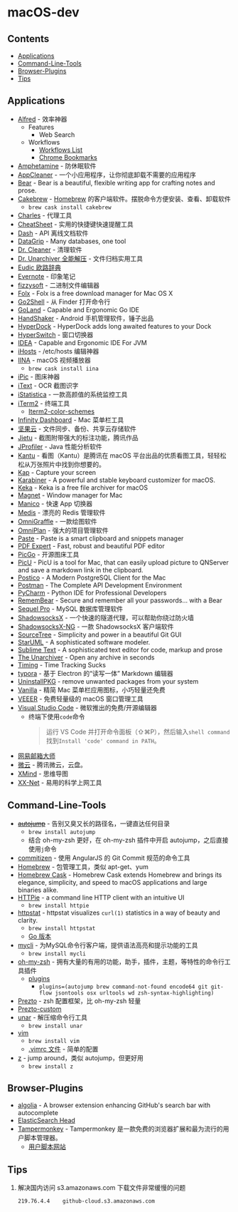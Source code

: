 # macOS-dev

## Contents

- [Applications](#Applications)
- [Command-Line-Tools](#Command-Line-Tools)
- [Browser-Plugins](#Browser-Plugins)
- [Tips](#Tips)

## Applications

- [Alfred](https://www.alfredapp.com/) - 效率神器
  - Features
    - Web Search
  - Workflows
    - [Workflows List](http://www.alfredworkflow.com/ "第三方工作流下载网站 @hzlzh")
    - [Chrome Bookmarks](http://www.packal.org/workflow/chrome-bookmarks-0)
- [Amphetamine](https://itunes.apple.com/cn/app/amphetamine/id937984704?mt=12) - 防休眠软件
- [AppCleaner](http://freemacsoft.net/appcleaner/) - 一个小应用程序，让你彻底卸载不需要的应用程序
- [Bear](http://www.bear-writer.com/) - Bear is a beautiful, flexible writing app for crafting notes and prose.
- [Cakebrew](https://www.cakebrew.com/) - [Homebrew](https://brew.sh/) 的客户端软件。摆脱命令方便安装、查看、卸载软件
  - `brew cask install cakebrew`
- [Charles](https://www.charlesproxy.com/) - 代理工具
- [CheatSheet](https://www.mediaatelier.com/CheatSheet/) - 实用的快捷键快速提醒工具
- [Dash](https://kapeli.com/dash) - API 离线文档软件
- [DataGrip](https://www.jetbrains.com/datagrip/) - Many databases, one tool
- [Dr. Cleaner](https://www.drcleaner.com/zh-hans/dr-cleaner/) - 清理软件
- [Dr. Unarchiver 全能解压](https://www.drcleaner.com/zh-hans/dr-unarchiver/) - 文件归档实用工具
- [Eudic 欧路辞典](https://dict.eudic.net/ "官网")
- [Evernote](https://www.yinxiang.com/ "官网") - 印象笔记
- [fizzysoft](http://fizzysoft.net/) - 二进制文件编辑器
- [Folx](https://mac.eltima.com/download-manager.html "官网") - Folx is a free download manager for Mac OS X
- [Go2Shell](http://zipzapmac.com/Go2Shell) - 从 Finder 打开命令行
- [GoLand](https://www.jetbrains.com/go/) - Capable and Ergonomic Go IDE
- [HandShaker](https://www.smartisan.com/apps/handshaker) - Android 手机管理软件，锤子出品
- [HyperDock](https://bahoom.com/hyperdock) - HyperDock adds long awaited features to your Dock
- [HyperSwitch](https://bahoom.com/hyperswitch) - 窗口切换器
- [IDEA](https://www.jetbrains.com/idea/) - Capable and Ergonomic IDE For JVM
- [iHosts](https://toolinbox.net/iHosts/) - /etc/hosts 编辑神器
- [IINA](https://lhc70000.github.io/iina/zh-cn/) - macOS 视频播放器
  - `brew cask install iina`
- [iPic](https://toolinbox.net/iPic/) - 图床神器
- [iText](https://toolinbox.net/iText/) - OCR 截图识字
- [iStatistica](http://www.imagetasks.com/system-battery-network-monitor-widget/) - 一款高颜值的系统监控工具
- [iTerm2](https://www.iterm2.com/) - 终端工具
  - [Iterm2-color-schemes](http://iterm2colorschemes.com/)
- [Infinity Dashboard](https://fiplab.com/apps/infinity-dashboard-for-mac) - Mac 菜单栏工具
- [坚果云](https://www.jianguoyun.com/ "官网") - 文件同步、备份、共享云存储软件
- [Jietu](http://jietu.qq.com/) - 截图附带强大的标注功能，腾讯作品
- [JProfiler](https://www.ej-technologies.com/products/jprofiler/overview.html) - Java 性能分析软件
- [Kantu](http://kantu.qq.com/) - 看图（Kantu）是腾讯在 macOS 平台出品的优质看图工具，轻轻松松从万张照片中找到你想要的。
- [Kap](https://getkap.co/) - Capture your screen
- [Karabiner](https://pqrs.org/osx/karabiner/) - A powerful and stable keyboard customizer for macOS.
- [Keka](http://www.kekaosx.com/en/) - Keka is a free file archiver for macOS
- [Magnet](http://magnet.crowdcafe.com/) - Window manager for Mac
- [Manico](https://manico.im/) - 快速 App 切换器
- [Medis](http://getmedis.com/) - 漂亮的 Redis 管理软件
- [OmniGraffle](https://www.omnigroup.com/omnigraffle/) - 一款绘图软件
- [OmniPlan](https://www.omnigroup.com/omniplan/) - 强大的项目管理软件
- [Paste](https://itunes.apple.com/cn/app/paste-smart-clipboard-history/id967805235?mt=12) - Paste is a smart clipboard and snippets manager
- [PDF Expert](https://pdfexpert.com/zh) - Fast, robust and beautiful PDF editor
- [PicGo](https://molunerfinn.com/PicGo/) - 开源图床工具
- [PicU](https://github.com/chenxtdo/UPImageMacApp) - PicU is a tool for Mac, that can easily upload picture to QNServer and save a markdown link in the clipboard.
- [Postico](https://eggerapps.at/postico/) - A Modern PostgreSQL Client for the Mac
- [Postman](https://www.getpostman.com/) - The Complete API Development Environment
- [PyCharm](https://www.jetbrains.com/pycharm/) - Python IDE for Professional Developers
- [RememBear](https://www.remembear.com/) - Secure and remember all your passwords… with a Bear
- [Sequel Pro](http://www.sequelpro.com/) - MySQL 数据库管理软件
- [ShadowsocksX](http://shadowsocks.org/) - 一个快速的隧道代理，可以帮助你绕过防火墙
- [ShadowsocksX-NG](https://github.com/shadowsocks/ShadowsocksX-NG) - 一款 ShadowsocksX 客户端软件
- [SourceTree](https://www.sourcetreeapp.com/) - Simplicity and power in a beautiful Git GUI
- [StarUML](http://staruml.io/) - A sophisticated software modeler.
- [Sublime Text](https://www.sublimetext.com/) - A sophisticated text editor for code, markup and prose
- [The Unarchiver](https://theunarchiver.com/) - Open any archive in seconds
- [Timing](https://timingapp.com/) - Time Tracking Sucks
- [typora](https://typora.io/) - 基于 Electron 的“读写一体” Markdown 编辑器
- [UninstallPKG](https://www.corecode.io/uninstallpkg/) - remove unwanted packages from your system
- [Vanilla](http://matthewpalmer.net/vanilla/) - 精简 Mac 菜单栏应用图标，小巧轻量还免费
- [VEEER](https://veeer.io/) - 免费轻量级的 macOS 窗口管理工具
- [Visual Studio Code](https://code.visualstudio.com/) - 微软推出的免费/开源编辑器
  - 终端下使用`code`命令
    > 运行 VS Code 并打开命令面板（⇧⌘P），然后输入`shell command`找到`Install 'code' command in PATH`。
- [网易邮箱大师](https://mail.163.com/dashi/ "官网，也可到 Mac App Store 下载")
- [微云](https://www.weiyun.com/) - 腾讯微云，云盘。
- [XMind](https://www.xmind.cn/) - 思维导图
- [XX-Net](https://github.com/XX-net/XX-Net) - 易用的科学上网工具

## Command-Line-Tools

- ~~[autojump](https://github.com/wting/autojump)~~ - 告别又臭又长的路径名，一键直达任何目录
  - `brew install autojump`
  - 结合 oh-my-zsh 更好，在 oh-my-zsh 插件中开启 autojump，之后直接使用`j`命令
- [commitizen](https://www.npmjs.com/package/commitizen) - 使用 AngularJS 的 Git Commit 规范的命令工具
- [Homebrew](https://brew.sh/) - 包管理工具，类似 apt-get、yum
- [Homebrew Cask](https://caskroom.github.io/) - Homebrew Cask extends Homebrew and brings its elegance, simplicity, and speed to macOS applications and large binaries alike.
- [HTTPie](https://httpie.org/) - a command line HTTP client with an intuitive UI
  - `brew install httpie`
- [httpstat](https://github.com/reorx/httpstat) - httpstat visualizes `curl(1)` statistics in a way of beauty and clarity.
  - `brew install httpstat`
  - [Go 版本](https://github.com/davecheney/httpstat)
- [mycli](http://www.mycli.net/) - 为MySQL命令行客户端，提供语法高亮和提示功能的工具
  - `brew install mycli`
- [oh-my-zsh](http://ohmyz.sh/) - 拥有大量的有用的功能，助手，插件，主题，等特性的命令行工具插件
  - [plugins](https://github.com/robbyrussell/oh-my-zsh/wiki/Plugins)
    - `plugins=(autojump brew command-not-found encode64 git git-flow jsontools osx urltools wd zsh-syntax-highlighting)`
- [Prezto](https://github.com/sorin-ionescu/prezto) - zsh 配置框架，比 oh-my-zsh 轻量
- [Prezto-custom](https://github.com/hnye007/prezto)
- [unar](https://theunarchiver.com/command-line) - 解压缩命令行工具
  - `brew install unar`
- [vim](http://www.vim.org/)
  - `brew install vim`
  - [.vimrc 文件](./config/.vimrc) - 简单的配置
- [z](https://github.com/rupa/z) - jump around，类似 autojump，但更好用
  - `brew install z`

## Browser-Plugins

- [algolia](https://github.algolia.com/) - A browser extension enhancing GitHub's search bar with autocomplete
- [ElasticSearch Head](https://github.com/mobz/elasticsearch-head)
- [Tampermonkey](https://tampermonkey.net/) - Tampermonkey 是一款免费的浏览器扩展和最为流行的用户脚本管理器。
  - [用户脚本网站](https://greasyfork.org/zh-CN)

## Tips

1. 解决国内访问 s3.amazonaws.com 下载文件非常缓慢的问题
   ~~~shell
   219.76.4.4    github-cloud.s3.amazonaws.com
   ~~~
